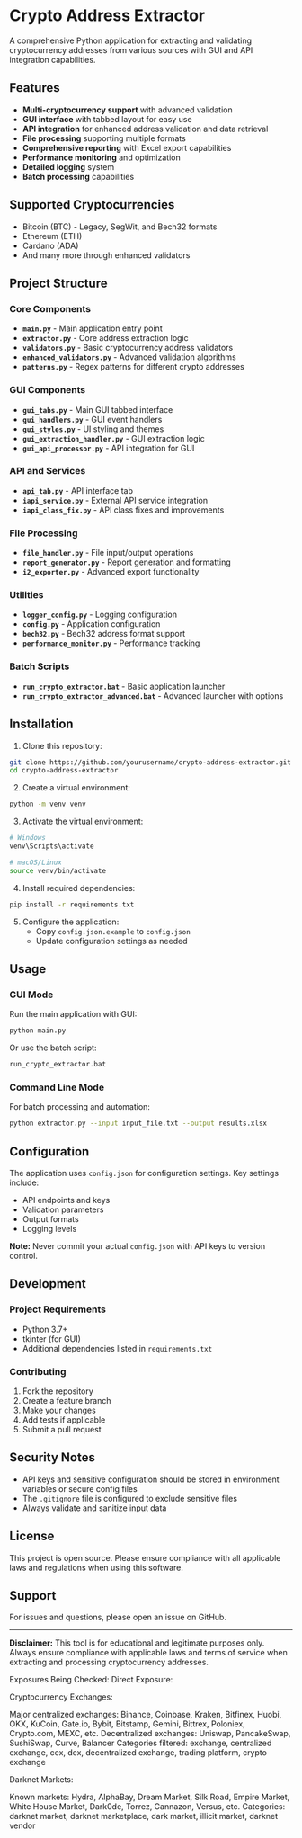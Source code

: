 # Crypto Address Extractor

A comprehensive Python application for extracting and validating cryptocurrency addresses from various sources with GUI and API integration capabilities.

## Features

- **Multi-cryptocurrency support** with advanced validation
- **GUI interface** with tabbed layout for easy use
- **API integration** for enhanced address validation and data retrieval
- **File processing** supporting multiple formats
- **Comprehensive reporting** with Excel export capabilities
- **Performance monitoring** and optimization
- **Detailed logging** system
- **Batch processing** capabilities

## Supported Cryptocurrencies

- Bitcoin (BTC) - Legacy, SegWit, and Bech32 formats
- Ethereum (ETH)
- Cardano (ADA)
- And many more through enhanced validators

## Project Structure

### Core Components
- **`main.py`** - Main application entry point
- **`extractor.py`** - Core address extraction logic
- **`validators.py`** - Basic cryptocurrency address validators
- **`enhanced_validators.py`** - Advanced validation algorithms
- **`patterns.py`** - Regex patterns for different crypto addresses

### GUI Components
- **`gui_tabs.py`** - Main GUI tabbed interface
- **`gui_handlers.py`** - GUI event handlers
- **`gui_styles.py`** - UI styling and themes
- **`gui_extraction_handler.py`** - GUI extraction logic
- **`gui_api_processor.py`** - API integration for GUI

### API and Services
- **`api_tab.py`** - API interface tab
- **`iapi_service.py`** - External API service integration
- **`iapi_class_fix.py`** - API class fixes and improvements

### File Processing
- **`file_handler.py`** - File input/output operations
- **`report_generator.py`** - Report generation and formatting
- **`i2_exporter.py`** - Advanced export functionality

### Utilities
- **`logger_config.py`** - Logging configuration
- **`config.py`** - Application configuration
- **`bech32.py`** - Bech32 address format support
- **`performance_monitor.py`** - Performance tracking

### Batch Scripts
- **`run_crypto_extractor.bat`** - Basic application launcher
- **`run_crypto_extractor_advanced.bat`** - Advanced launcher with options

## Installation

1. Clone this repository:
```bash
git clone https://github.com/yourusername/crypto-address-extractor.git
cd crypto-address-extractor
```

2. Create a virtual environment:
```bash
python -m venv venv
```

3. Activate the virtual environment:
```bash
# Windows
venv\Scripts\activate

# macOS/Linux
source venv/bin/activate
```

4. Install required dependencies:
```bash
pip install -r requirements.txt
```

5. Configure the application:
   - Copy `config.json.example` to `config.json`
   - Update configuration settings as needed

## Usage

### GUI Mode
Run the main application with GUI:
```bash
python main.py
```

Or use the batch script:
```bash
run_crypto_extractor.bat
```

### Command Line Mode
For batch processing and automation:
```bash
python extractor.py --input input_file.txt --output results.xlsx
```

## Configuration

The application uses `config.json` for configuration settings. Key settings include:

- API endpoints and keys
- Validation parameters
- Output formats
- Logging levels

**Note:** Never commit your actual `config.json` with API keys to version control.

## Development

### Project Requirements
- Python 3.7+
- tkinter (for GUI)
- Additional dependencies listed in `requirements.txt`

### Contributing
1. Fork the repository
2. Create a feature branch
3. Make your changes
4. Add tests if applicable
5. Submit a pull request

## Security Notes

- API keys and sensitive configuration should be stored in environment variables or secure config files
- The `.gitignore` file is configured to exclude sensitive files
- Always validate and sanitize input data

## License

This project is open source. Please ensure compliance with all applicable laws and regulations when using this software.

## Support

For issues and questions, please open an issue on GitHub.

---

**Disclaimer:** This tool is for educational and legitimate purposes only. Always ensure compliance with applicable laws and terms of service when extracting and processing cryptocurrency addresses.



Exposures Being Checked:
Direct Exposure:

Cryptocurrency Exchanges:

Major centralized exchanges: Binance, Coinbase, Kraken, Bitfinex, Huobi, OKX, KuCoin, Gate.io, Bybit, Bitstamp, Gemini, Bittrex, Poloniex, Crypto.com, MEXC, etc.
Decentralized exchanges: Uniswap, PancakeSwap, SushiSwap, Curve, Balancer
Categories filtered: exchange, centralized exchange, cex, dex, decentralized exchange, trading platform, crypto exchange


Darknet Markets:

Known markets: Hydra, AlphaBay, Dream Market, Silk Road, Empire Market, White House Market, Dark0de, Torrez, Cannazon, Versus, etc.
Categories: darknet market, darknet marketplace, dark market, illicit market, darknet vendor